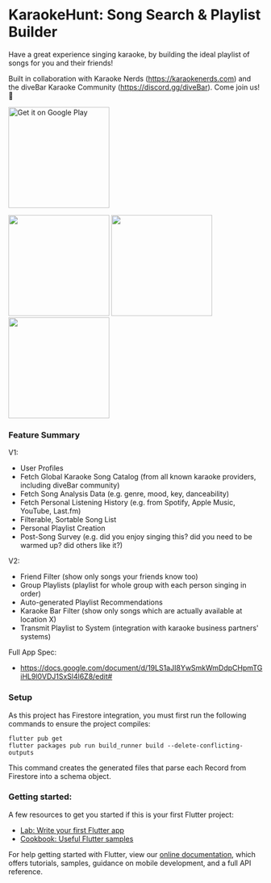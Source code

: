 # KaraokeHunt: Song Search & Playlist Builder

Have a great experience singing karaoke, by building the ideal playlist of songs for you and their friends!

Built in collaboration with Karaoke Nerds (https://karaokenerds.com) and the diveBar Karaoke Community (https://discord.gg/diveBar). Come join us! 🎤

<a href='https://play.google.com/store/apps/details?id=com.karaokehunt.karaokehunt&pcampaignid=pcampaignidMKT-Other-global-all-co-prtnr-py-PartBadge-Mar2515-1'><img alt='Get it on Google Play' src='https://play.google.com/intl/en_us/badges/static/images/badges/en_badge_web_generic.png' width='200px'/></a>

<img src='https://raw.githubusercontent.com/karaokenerds/karaokehunt-app/main/screenshots/Screenshot_20230227-202427.png' width='200px'/> <img src='https://raw.githubusercontent.com/karaokenerds/karaokehunt-app/main/screenshots/Screenshot_20230227-202059.png' width='200px'/> <img src='https://raw.githubusercontent.com/karaokenerds/karaokehunt-app/main/screenshots/Screenshot_20230227-202303.png' width='200px'/> 

### Feature Summary

V1:
- User Profiles
- Fetch Global Karaoke Song Catalog (from all known karaoke providers, including diveBar community)
- Fetch Song Analysis Data (e.g. genre, mood, key, danceability)
- Fetch Personal Listening History (e.g. from Spotify, Apple Music, YouTube, Last.fm)
- Filterable, Sortable Song List
- Personal Playlist Creation
- Post-Song Survey (e.g. did you enjoy singing this? did you need to be warmed up? did others like it?)

V2:
- Friend Filter (show only songs your friends know too)
- Group Playlists (playlist for whole group with each person singing in order)
- Auto-generated Playlist Recommendations
- Karaoke Bar Filter (show only songs which are actually available at location X)
- Transmit Playlist to System (integration with karaoke business partners' systems)

Full App Spec:
- https://docs.google.com/document/d/19LS1aJI8YwSmkWmDdpCHpmTGiHL9l0VDJ1SxSl4l6Z8/edit#

### Setup

As this project has Firestore integration, you must first run the following commands to ensure the project compiles:

```
flutter pub get
flutter packages pub run build_runner build --delete-conflicting-outputs
```

This command creates the generated files that parse each Record from Firestore into a schema object.

### Getting started:

A few resources to get you started if this is your first Flutter project:

- [Lab: Write your first Flutter app](https://flutter.dev/docs/get-started/codelab)
- [Cookbook: Useful Flutter samples](https://flutter.dev/docs/cookbook)

For help getting started with Flutter, view our
[online documentation](https://flutter.dev/docs), which offers tutorials,
samples, guidance on mobile development, and a full API reference.
